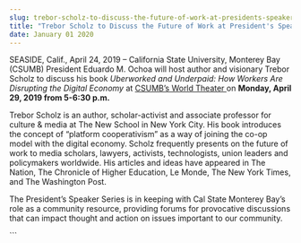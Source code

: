 ```yaml
---
slug: trebor-scholz-to-discuss-the-future-of-work-at-presidents-speaker-series
title: "Trebor Scholz to Discuss the Future of Work at President's Speaker Series"
date: January 01 2020
---
```


 
<p>
  SEASIDE, Calif., April 24, 2019 – California State University, Monterey Bay
  (CSUMB) President Eduardo M. Ochoa will host author and visionary Trebor
  Scholz to discuss his book
  <i
    >Uberworked and Underpaid: How Workers Are Disrupting the Digital Economy </i
  >at <a href="https://csumb.edu/worldtheater">CSUMB’s World Theater </a>on
  <b>Monday, April 29, 2019 from 5-6:30 p.m.</b>
</p>
<p>
  Trebor Scholz is an author, scholar-activist and associate professor for
  culture &amp; media at The New School in New York City. His book introduces
  the concept of “platform cooperativism” as a way of joining the co-op model
  with the digital economy. Scholz frequently presents on the future of work to
  media scholars, lawyers, activists, technologists, union leaders and
  policymakers worldwide. His articles and ideas have appeared in The Nation,
  The Chronicle of Higher Education, Le Monde, The New York Times, and The
  Washington Post.
</p>
<p>
  The President’s Speaker Series is in keeping with Cal State Monterey Bay’s
  role as a community resource, providing forums for provocative discussions
  that can impact thought and action on issues important to our community.
</p>
```
